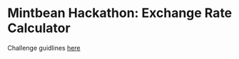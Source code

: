 # Mintbean Hackathon: Exchange Rate Calculator

Challenge guidlines [here](https://sites.google.com/mintbean.io/2020-06-17-a-rouble-by-any-oth/home?authuser=2)
